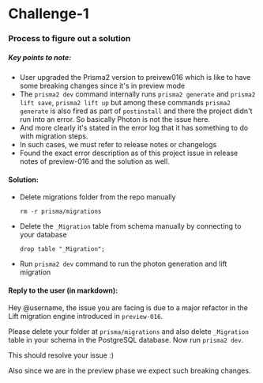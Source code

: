 # Challenge-1

### Process to figure out a solution

##### Key points to note:
- User upgraded the Prisma2 version to preivew016 which is like to have some breaking changes since it's in preview mode
- The `prisma2 dev` command internally runs `prisma2 generate` and `prisma2 lift save`, `prisma2 lift up` but among these commands `prisma2 generate` is also fired as part of `postinstall` and there the project didn't run into an error. So basically Photon is not the issue here. 
- And more clearly it's stated in the error log that it has something to do with migration steps.
- In such cases, we must refer to release notes or changelogs
- Found the exact error description as of this project issue in release notes of preview-016 and the solution as well.

#### Solution:
- Delete migrations folder from the repo manually

    `rm -r prisma/migrations`

- Delete the `_Migration` table from schema manually by connecting to your database

    `drop table "_Migration";`

- Run `prisma2 dev` command to run the photon generation and lift migration


#### Reply to the user (in markdown):

Hey @username, the issue you are facing is due to a major refactor in the Lift migration engine introduced in `preview-016`.

Please delete your folder at `prisma/migrations` and also delete `_Migration` table in your schema in the PostgreSQL database. Now run `prisma2 dev`.

This should resolve your issue :)

Also since we are in the preview phase we expect such breaking changes.
